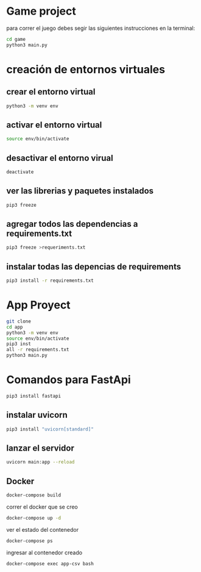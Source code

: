 # Game project

para correr el juego debes segir las siguientes instrucciones en la terminal:

```sh
cd game
python3 main.py
```
# creación de entornos virtuales

## crear el entorno virtual

```sh
python3 -m venv env
```

## activar el entorno virtual
```sh
source env/bin/activate
```

## desactivar el entorno virual
```sh
deactivate
```

## ver las librerias y paquetes instalados
```sh
pip3 freeze
```

## agregar todos las dependencias a requirements.txt

```sh
pip3 freeze >requeriments.txt
```
## instalar todas las depencias de requirements

```sh
pip3 install -r requirements.txt
```

# App Proyect

```sh
git clone
cd app
python3 -m venv env
source env/bin/activate
pip3 inst
all -r requirements.txt
python3 main.py

```
# Comandos para FastApi

```sh
pip3 install fastapi
```

## instalar uvicorn

```sh
pip3 install "uvicorn[standard]"
```

## lanzar el servidor

```sh
uvicorn main:app --reload
```

## Docker


```sh
docker-compose build
```

correr el docker que se creo
```sh
docker-compose up -d
```
ver el estado del contenedor
```sh
docker-compose ps
```

ingresar al contenedor creado
```sh
docker-compose exec app-csv bash

```

```sh

```


```sh

```





